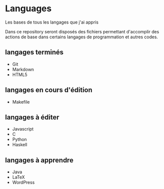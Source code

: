 # Languages
Les bases de tous les langages que j'ai appris

Dans ce repository seront disposés des fichiers permettant d'accomplir des actions de base dans certains langages de programmation et autres codes.

## langages terminés

* Git
* Markdown
* HTML5

##  langages en cours d'édition 

* Makefile

## langages à éditer

* Javascript
* C
* Python
* Haskell

## langages à apprendre

* Java
* LaTeX
* WordPress
